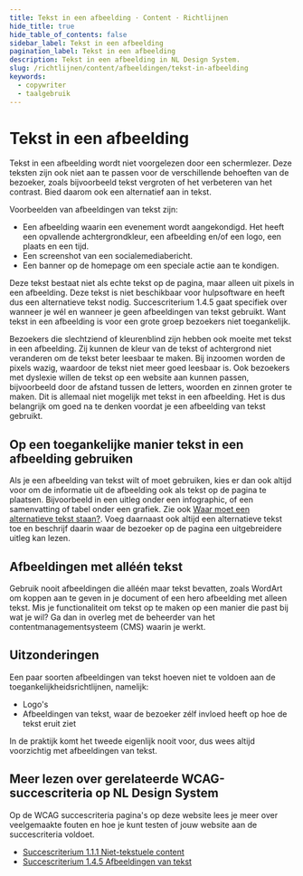 ```yaml
---
title: Tekst in een afbeelding · Content · Richtlijnen
hide_title: true
hide_table_of_contents: false
sidebar_label: Tekst in een afbeelding
pagination_label: Tekst in een afbeelding
description: Tekst in een afbeelding in NL Design System.
slug: /richtlijnen/content/afbeeldingen/tekst-in-afbeelding
keywords:
  - copywriter
  - taalgebruik
---
```


# Tekst in een afbeelding

Tekst in een afbeelding wordt niet voorgelezen door een schermlezer. Deze teksten zijn ook niet aan te passen voor de verschillende behoeften van de bezoeker, zoals bijvoorbeeld tekst vergroten of het verbeteren van het contrast. Bied daarom ook een alternatief aan in tekst.

Voorbeelden van afbeeldingen van tekst zijn:

- Een afbeelding waarin een evenement wordt aangekondigd. Het heeft een opvallende achtergrondkleur, een afbeelding en/of een logo, een plaats en een tijd.
- Een screenshot van een socialemediabericht.
- Een banner op de homepage om een speciale actie aan te kondigen.

Deze tekst bestaat niet als echte tekst op de pagina, maar alleen uit pixels in een afbeelding. Deze tekst is niet beschikbaar voor hulpsoftware en heeft dus een alternatieve tekst nodig. Succescriterium 1.4.5 gaat specifiek over wanneer je wél en wanneer je geen afbeeldingen van tekst gebruikt. Want tekst in een afbeelding is voor een grote groep bezoekers niet toegankelijk.

Bezoekers die slechtziend of kleurenblind zijn hebben ook moeite met tekst in een afbeelding. Zij kunnen de kleur van de tekst of achtergrond niet veranderen om de tekst beter leesbaar te maken. Bij inzoomen worden de pixels wazig, waardoor de tekst niet meer goed leesbaar is. Ook bezoekers met dyslexie willen de tekst op een website aan kunnen passen, bijvoorbeeld door de afstand tussen de letters, woorden en zinnen groter te maken. Dit is allemaal niet mogelijk met tekst in een afbeelding. Het is dus belangrijk om goed na te denken voordat je een afbeelding van tekst gebruikt.

## Op een toegankelijke manier tekst in een afbeelding gebruiken

Als je een afbeelding van tekst wilt of moet gebruiken, kies er dan ook altijd voor om de informatie uit de afbeelding ook als tekst op de pagina te plaatsen. Bijvoorbeeld in een uitleg onder een infographic, of een samenvatting of tabel onder een grafiek. Zie ook [Waar moet een alternatieve tekst staan?](/richtlijnen/content/afbeeldingen/alt-plaats). Voeg daarnaast ook altijd een alternatieve tekst toe en beschrijf daarin waar de bezoeker op de pagina een uitgebreidere uitleg kan lezen.

## Afbeeldingen met alléén tekst

Gebruik nooit afbeeldingen die alléén maar tekst bevatten, zoals WordArt om koppen aan te geven in je document of een hero afbeelding met alleen tekst.
Mis je functionaliteit om tekst op te maken op een manier die past bij wat je wil? Ga dan in overleg met de beheerder van het contentmanagementsysteem (CMS) waarin je werkt.

## Uitzonderingen

Een paar soorten afbeeldingen van tekst hoeven niet te voldoen aan de toegankelijkheidsrichtlijnen, namelijk:

- Logo's
- Afbeeldingen van tekst, waar de bezoeker zélf invloed heeft op hoe de tekst eruit ziet

In de praktijk komt het tweede eigenlijk nooit voor, dus wees altijd voorzichtig met afbeeldingen van tekst.

## Meer lezen over gerelateerde WCAG-succescriteria op NL Design System

Op de WCAG succescriteria pagina's op deze website lees je meer over veelgemaakte fouten en hoe je kunt testen of jouw website aan de succescriteria voldoet.

- [Succescriterium 1.1.1 Niet-tekstuele content](/wcag/1.1.1)
- [Succescriterium 1.4.5 Afbeeldingen van tekst](/wcag/1.4.5)
